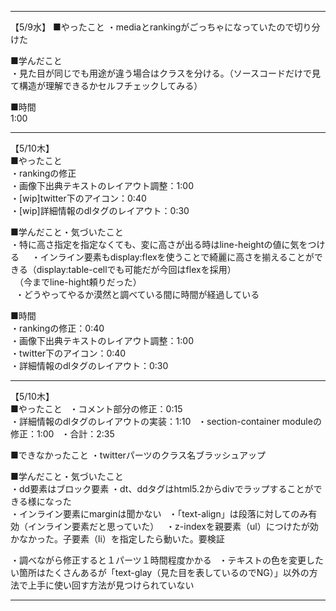 ------------------------------------------------------------------------------------
【5/9水】
■やったこと
・mediaとrankingがごっちゃになっていたので切り分けた  

■学んだこと  
・見た目が同じでも用途が違う場合はクラスを分ける。（ソースコードだけで見て構造が理解できるかセルフチェックしてみる）  

■時間  
1:00  

------------------------------------------------------------------------------------
【5/10木】  
■やったこと  
・rankingの修正  
・画像下出典テキストのレイアウト調整：1:00   
・[wip]twitter下のアイコン：0:40   
・[wip]詳細情報のdlタグのレイアウト：0:30   
  
■学んだこと・気づいたこと  
・特に高さ指定を指定なくても、変に高さが出る時はline-heightの値に気をつける    
・インライン要素もdisplay:flexを使うことで綺麗に高さを揃えることができる（display:table-cellでも可能だが今回はflexを採用）  
　（今までline-hight頼りだった）  
  
・どうやってやるか漠然と調べている間に時間が経過している  
  
■時間  
・rankingの修正：0:40  
・画像下出典テキストのレイアウト調整：1:00  
・twitter下のアイコン：0:40  
・詳細情報のdlタグのレイアウト：0:30  
  
------------------------------------------------------------------------------------
【5/10木】  
■やったこと  
・コメント部分の修正：0:15  
・詳細情報のdlタグのレイアウトの実装：1:10   
・section-container moduleの修正：1:00  
・合計：2:35  

■できなかったこと
・twitterパーツのクラス名ブラッシュアップ

■学んだこと・気づいたこと  
・dd要素はブロック要素
・dt、ddタグはhtml5.2からdivでラップすることができる様になった  
・インライン要素にmarginは聞かない  
・「text-align」は段落に対してのみ有効（インライン要素だと思っていた）  
・z-indexを親要素（ul）につけたが効かなかった。子要素（li）を指定したら動いた。要検証  

・調べながら修正すると１パーツ１時間程度かかる  
・テキストの色を変更したい箇所はたくさんあるが「text-glay（見た目を表しているのでNG）」以外の方法で上手に使い回す方法が見つけられていない  


------------------------------------------------------------------------------------  

